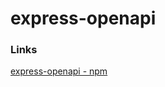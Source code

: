 # express-openapi

### Links

[express-openapi - npm](https://www.npmjs.com/package/express-openapi)

